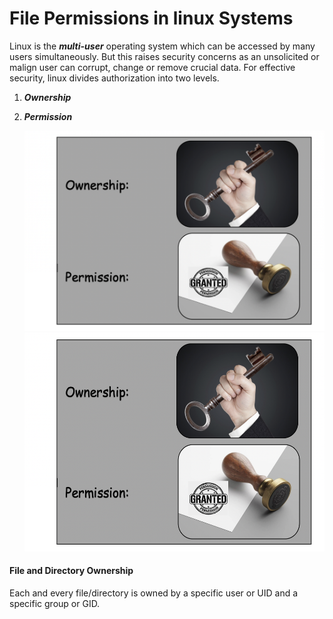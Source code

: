 # File Permissions in linux Systems

Linux is the **_multi-user_** operating system which can be accessed by many users simultaneously. But this raises security concerns as an unsolicited or malign user can corrupt, change or remove crucial data. For effective security, linux divides authorization into two levels.
  1. **_Ownership_**
  2. **_Permission_**

     ![Ownership & permission](../../images/file-permission/file-permission.png)
     <img src="../../images/file-permission/file-permission.png" height="350" width="800">

#### File and Directory Ownership
Each and every file/directory is owned by a specific user or UID and a specific group or GID.

